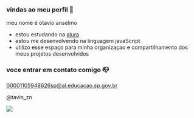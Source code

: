 ###  vindas ao meu perfil 💙

meu nome é otavio anselmo 

- estou estudando na [alura](https:\\www.alura.com.br)
- estou me desenvolvendo na linguagem javaScript
- utilizo esse espaço para minha organizaçao e compartilhamento dos meus projetos desenvolvidos

### voce entrar em contato comigo 📪

00001105948626sp@al.educacao.sp.gov.br

@tavin_zn

![](https://media1.tenor.com/m/3cLzjlrE8UgAAAAC/cachorro-dan%C3%A7ando.gif)
